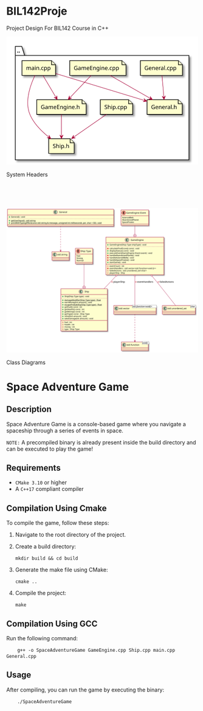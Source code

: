 # BIL142Proje
Project Design For BIL142 Course in C++

![Local image](build/diagrams/system_headers.svg "System Headers")
    <figcaption>System Headers</figcaption>

\
&nbsp;
\
&nbsp;

![Local image](build/diagrams/class_diagram.svg "Class Diagram")
    <figcaption>Class Diagrams</figcaption>

# Space Adventure Game

## Description
Space Adventure Game is a console-based game where you navigate a spaceship through a series of events in space.

`NOTE:` A precompiled binary is already present inside the build directory and can be executed to play the game!

## Requirements
- `CMake 3.10` or higher
- A `C++17` compliant compiler

## Compilation Using Cmake
To compile the game, follow these steps:

1. Navigate to the root directory of the project.
2. Create a build directory:
    
    ```
    mkdir build && cd build
    ```
3. Generate the make file using CMake:

    ```
    cmake ..
    ```
4. Compile the project:

    ```
    make
    ```

## Compilation Using GCC

Run the following command:

```
    g++ -o SpaceAdventureGame GameEngine.cpp Ship.cpp main.cpp General.cpp
```

## Usage
After compiling, you can run the game by executing the binary:

```
    ./SpaceAdventureGame
```

